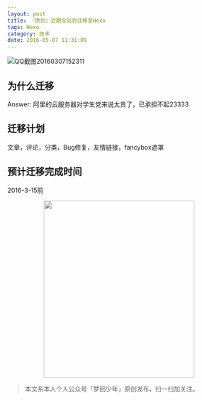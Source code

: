 ```yaml
---
layout: post
title: 『原创』近期全站将迁移至Hexo
tags: Hexo
category: 技术
date: 2016-05-07 11:31:09
---
```


![QQ截图20160307152311](http://7xlkoc.com1.z0.glb.clouddn.com/wp-content/uploads/2016/03/2016030707241038.jpg)

## 为什么迁移

Answer: 阿里的云服务器对学生党来说太贵了，已承担不起23333

## 迁移计划

文章，评论，分类，Bug修复，友情链接，fancybox遮罩

## 预计迁移完成时间

2016-3-15前

<div align="center">
<img src="https://chucheng92.github.io/assets/img/qrcode.png" width="340" height="400" />
</div>

> 本文系本人个人公众号「梦回少年」原创发布，扫一扫加关注。